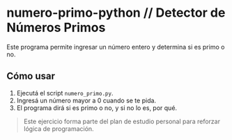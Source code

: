 # numero-primo-python // Detector de Números Primos

Este programa permite ingresar un número entero y determina si es primo o no.

## Cómo usar

1. Ejecutá el script `numero_primo.py`.
2. Ingresá un número mayor a 0 cuando se te pida.
3. El programa dirá si es primo o no, y si no lo es, por qué.

> Este ejercicio forma parte del plan de estudio personal para reforzar lógica de programación.
